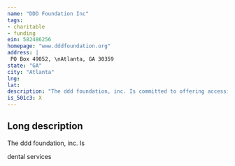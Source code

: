 ```yaml
---
name: "DDD Foundation Inc"
tags:
- charitable
- funding
ein: 582486256
homepage: "www.dddfoundation.org"
address: |
 PO Box 49052, \nAtlanta, GA 30359
state: "GA"
city: "Atlanta"
lng: 
lat: 
description: "The ddd foundation, inc. Is committed to offering accessible, comprehensive dental treatment to patients with developmental disabilities. The foundation serves patients residing throughout georgia and in surrounding states. "
is_501c3: X
---
```


## Long description

The ddd foundation, inc. Is
  
  dental services
